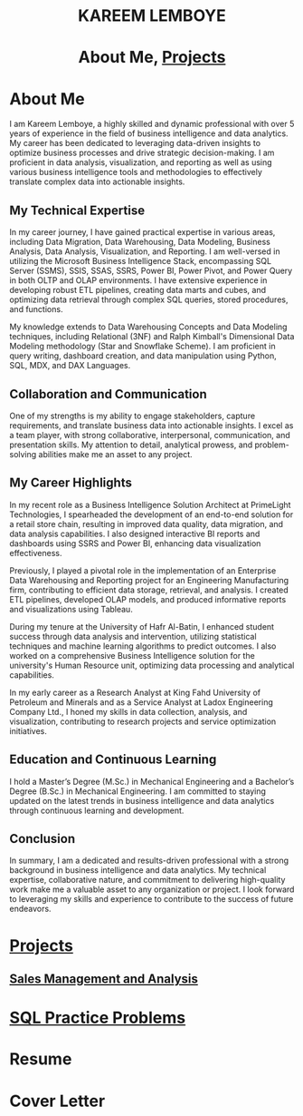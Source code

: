 <h1 align="center"> KAREEM LEMBOYE </h1>

# <h1 align="center"> About Me, [Projects](https://github.com/KLemboye/Projects/blob/5c8c576c22e67dfecaf215aa241877e160fb67e4/README.md) </h1>

# About Me

I am Kareem Lemboye, a highly skilled and dynamic professional with over 5 years of experience in the field of business intelligence and data analytics. My career has been dedicated to leveraging data-driven insights to optimize business processes and drive strategic decision-making. I am proficient in data analysis, visualization, and reporting as well as using various business intelligence tools and methodologies to effectively translate complex data into actionable insights.

## My Technical Expertise

In my career journey, I have gained practical expertise in various areas, including Data Migration, Data Warehousing, Data Modeling, Business Analysis, Data Analysis, Visualization, and Reporting. I am well-versed in utilizing the Microsoft Business Intelligence Stack, encompassing SQL Server (SSMS), SSIS, SSAS, SSRS, Power BI, Power Pivot, and Power Query in both OLTP and OLAP environments. I have extensive experience in developing robust ETL pipelines, creating data marts and cubes, and optimizing data retrieval through complex SQL queries, stored procedures, and functions.

My knowledge extends to Data Warehousing Concepts and Data Modeling techniques, including Relational (3NF) and Ralph Kimball's Dimensional Data Modeling methodology (Star and Snowflake Scheme). I am proficient in query writing, dashboard creation, and data manipulation using Python, SQL, MDX, and DAX Languages.

## Collaboration and Communication

One of my strengths is my ability to engage stakeholders, capture requirements, and translate business data into actionable insights. I excel as a team player, with strong collaborative, interpersonal, communication, and presentation skills. My attention to detail, analytical prowess, and problem-solving abilities make me an asset to any project.

## My Career Highlights

In my recent role as a Business Intelligence Solution Architect at PrimeLight Technologies, I spearheaded the development of an end-to-end solution for a retail store chain, resulting in improved data quality, data migration, and data analysis capabilities. I also designed interactive BI reports and dashboards using SSRS and Power BI, enhancing data visualization effectiveness.

Previously, I played a pivotal role in the implementation of an Enterprise Data Warehousing and Reporting project for an Engineering Manufacturing firm, contributing to efficient data storage, retrieval, and analysis. I created ETL pipelines, developed OLAP models, and produced informative reports and visualizations using Tableau.

During my tenure at the University of Hafr Al-Batin, I enhanced student success through data analysis and intervention, utilizing statistical techniques and machine learning algorithms to predict outcomes. I also worked on a comprehensive Business Intelligence solution for the university's Human Resource unit, optimizing data processing and analytical capabilities.

In my early career as a Research Analyst at King Fahd University of Petroleum and Minerals and as a Service Analyst at Ladox Engineering Company Ltd., I honed my skills in data collection, analysis, and visualization, contributing to research projects and service optimization initiatives.

## Education and Continuous Learning

I hold a Master’s Degree (M.Sc.) in Mechanical Engineering and a Bachelor’s Degree (B.Sc.) in Mechanical Engineering. I am committed to staying updated on the latest trends in business intelligence and data analytics through continuous learning and development.

## Conclusion

In summary, I am a dedicated and results-driven professional with a strong background in business intelligence and data analytics. My technical expertise, collaborative nature, and commitment to delivering high-quality work make me a valuable asset to any organization or project. I look forward to leveraging my skills and experience to contribute to the success of future endeavors.

# [Projects](https://github.com/KLemboye/Projects/blob/5c8c576c22e67dfecaf215aa241877e160fb67e4/README.md)
## [Sales Management and Analysis](https://github.com/KLemboye/Projects/blob/5c8c576c22e67dfecaf215aa241877e160fb67e4/Sales%20Management%20and%20Analysis.md)

# [SQL Practice Problems](https://github.com/KLemboye/SQL-Practice-Problems/blob/f5e349bd10616d92a4654ba27eaf540d1b2042fa/README.md)
# Resume
# Cover Letter

